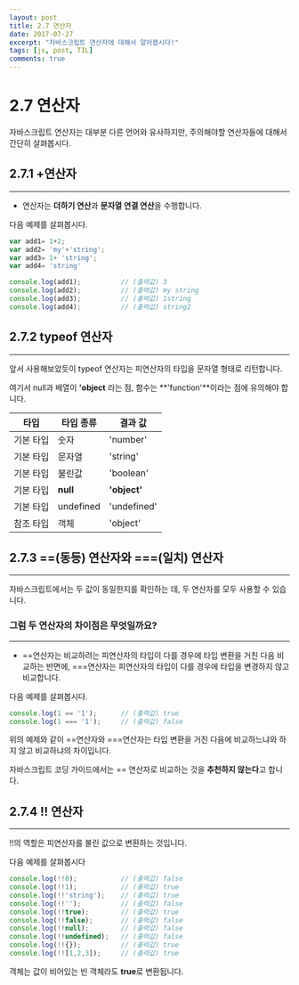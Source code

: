 ```yaml
---
layout: post
title: 2.7 연산자
date: 2017-07-27
excerpt: "자바스크립트 연산자에 대해서 알아봅시다!"
tags: [js, post, TIL]
comments: true
---
```

2.7 연산자
==========

자바스크립트 연산자는 대부분 다른 언어와 유사하지만, 주의해야할 연산자들에 대해서 간단히 살펴봅시다.

## 2.7.1 +연산자
---------------

+ 연산자는 **더하기 연산**과 **문자열 연결 연산**을 수행합니다.

다음 예제를 살펴봅시다.

```js
var add1= 1+2;
var add2= 'my'+'string';
var add3= 1+ 'string';
var add4= 'string'

console.log(add1);          // (출력값) 3
console.log(add2);          // (출력값) my string
console.log(add3);          // (출력값) 1string
console.log(add4);          // (출력값) string2
``` 

## 2.7.2 typeof 연산자
---------------------

앞서 사용해보았듯이 typeof 연산자는 피연산자의 타입을 문자열 형태로 리턴합니다.

여기서 null과 배열이 **'object** 라는 점, 함수는 **'function'**이라는 점에 유의해야 합니다.

타입 | 타입 종류 | 결과 값
--- | --- | ---
기본 타입 | 숫자 | 'number'
기본 타입 | 문자열 | 'string'
기본 타입 | 불린값 | 'boolean'
기본 타입 | **null** | **'object'**
기본 타입 | undefined | 'undefined'
참조 타입 | 객체 | 'object'

## 2.7.3 ==(동등) 연산자와 ===(일치) 연산자
-----------------------------------------

자바스크립트에서는 두 값이 동일한지를 확인하는 데, 두 연산자를 모두 사용할 수 있습니다.

### 그럼 두 연산자의 차이점은 무엇일까요?
--------------------------------------

- ==연산자는 비교하려는 피연산자의 타입이 다를 경우에 타입 변환을 거친 다음 비교하는 반면에,
    ===연산자는 피연산자의 타입이 다를 경우에 타입을 변경하지 않고 비교합니다.

다음 예제를 살펴봅시다.

```js
console.log(1 == '1');      // (출력값) true
console.log(1 === '1');     // (출력값) false
```

위의 예제와 같이 ==연산자와 ===연산자는 타입 변환을 거친 다음에 비교하느냐와 하지 않고 비교하냐의 차이입니다.

자바스크립트 코딩 가이드에서는 == 연산자로 비교하는 것을 **추천하지 않는다**고 합니다.

## 2.7.4 !! 연산자
-----------------

!!의 역할은 피연산자를 불린 값으로 변환하는 것입니다.

다음 예제를 살펴봅시다

```js
console.log(!!0);           // (출력값) false
console.log(!!1);           // (출력값) true
console.log(!!'string');    // (출력값) true
console.log(!!'');          // (출력값) false
console.log(!!true);        // (출력값) true
console.log(!!false);       // (출력값) false
console.log(!!null);        // (출력값) false
console.log(!!undefined);   // (출력값) false
console.log(!!{});          // (출력값) true
console.log(!![1,2,3]);     // (출력값) true
```

객체는 값이 비어있는 빈 객체라도 **true**로 변환됩니다.